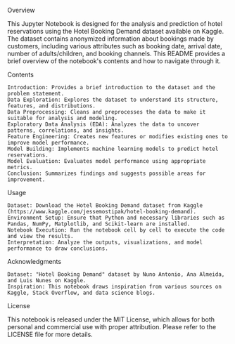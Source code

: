 Overview

This Jupyter Notebook is designed for the analysis and prediction of hotel reservations using the Hotel Booking Demand dataset available on Kaggle. The dataset contains anonymized information about bookings made by customers, including various attributes such as booking date, arrival date, number of adults/children, and booking channels. This README provides a brief overview of the notebook's contents and how to navigate through it.

Contents

    Introduction: Provides a brief introduction to the dataset and the problem statement.
    Data Exploration: Explores the dataset to understand its structure, features, and distributions.
    Data Preprocessing: Cleans and preprocesses the data to make it suitable for analysis and modeling.
    Exploratory Data Analysis (EDA): Analyzes the data to uncover patterns, correlations, and insights.
    Feature Engineering: Creates new features or modifies existing ones to improve model performance.
    Model Building: Implements machine learning models to predict hotel reservations.
    Model Evaluation: Evaluates model performance using appropriate metrics.
    Conclusion: Summarizes findings and suggests possible areas for improvement.

Usage

    Dataset: Download the Hotel Booking Demand dataset from Kaggle (https://www.kaggle.com/jessemostipak/hotel-booking-demand).
    Environment Setup: Ensure that Python and necessary libraries such as Pandas, NumPy, Matplotlib, and Scikit-learn are installed.
    Notebook Execution: Run the notebook cell by cell to execute the code and view the results.
    Interpretation: Analyze the outputs, visualizations, and model performance to draw conclusions.

Acknowledgments

    Dataset: "Hotel Booking Demand" dataset by Nuno Antonio, Ana Almeida, and Luis Nunes on Kaggle.
    Inspiration: This notebook draws inspiration from various sources on Kaggle, Stack Overflow, and data science blogs.

License

This notebook is released under the MIT License, which allows for both personal and commercial use with proper attribution. Please refer to the LICENSE file for more details.
